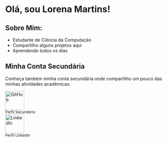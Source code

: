 # Olá, sou Lorena Martins!

## Sobre Mim:

- Estudante de Ciência da Computação
- Compartilho alguns projetos aqui
- Aprendendo todos os dias

## Minha Conta Secundária

Conheça também minha conta secundária onde compartilho um pouco das minhas atividades acadêmicas:

<a href="https://github.com/LoreMarttins">
    <img src="https://github.githubassets.com/images/modules/logos_page/GitHub-Mark.png" width="60" height="60" alt="GitHub">
</a>
<br><sub>Perfil Secundário</sub>
<br>
<a href="https://www.linkedin.com/in/lorena-martins-53020322b">
    <img src="https://upload.wikimedia.org/wikipedia/commons/c/ca/LinkedIn_logo_initials.png" width="60" height="60" alt="LinkedIn">
</a>
<br><sub>Perfil LinkedIn</sub>





